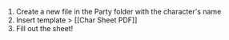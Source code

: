 1. Create a new file in the Party folder with the character's name
2. Insert template > [[Char Sheet PDF]]
3. Fill out the sheet!